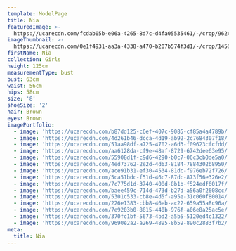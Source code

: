 ```yaml
---
template: ModelPage
title: Nia
featuredImage: >-
  https://ucarecdn.com/fcdab05b-e06a-4265-8d7c-d4fa05535461/-/crop/962x394/0,0/-/preview/
imageThumbnail: >-
  https://ucarecdn.com/0e1f4931-aa3a-4338-a470-b207b574f3d1/-/crop/1456x1408/488,0/-/preview/
firstName: Nia
collection: Girls
height: 125cm
measurementType: bust
bust: 63cm
waist: 56cm
hips: 58cm
size: '8'
shoeSize: '2'
hair: Brown
eyes: Brown
imagePortfolio:
  - image: 'https://ucarecdn.com/b87dd125-c6ef-407c-9085-cf85a4a4789b/'
  - image: 'https://ucarecdn.com/4d261b46-dcca-4d19-ab92-2c7684307f18/'
  - image: 'https://ucarecdn.com/51aa98df-a725-4702-a6d3-f09623cfcfdd/'
  - image: 'https://ucarecdn.com/aa6128da-cf9e-48af-8729-6742dee63e95/'
  - image: 'https://ucarecdn.com/55908d1f-c9d6-4290-b0c7-06c3cb0de5a0/'
  - image: 'https://ucarecdn.com/4ed73762-2e2d-4d63-8184-7884302b8950/'
  - image: 'https://ucarecdn.com/ace91b31-ef30-4534-81dc-f976eb72f726/'
  - image: 'https://ucarecdn.com/5ca51bdc-f51d-46c7-87dc-873f56e326e2/'
  - image: 'https://ucarecdn.com/7c775d1d-3740-408d-8b1b-f524edf6017f/'
  - image: 'https://ucarecdn.com/baee459c-714d-473d-b27d-a56a0f2608cc/'
  - image: 'https://ucarecdn.com/5301c533-cb8e-4d5f-a95e-31c060f80014/'
  - image: 'https://ucarecdn.com/226e1383-cbb8-46eb-ac22-659a55a8c96a/'
  - image: 'https://ucarecdn.com/7e9203b0-8815-440b-976f-a06e8a25ac5e/'
  - image: 'https://ucarecdn.com/370fc1bf-5673-4bd2-a5b5-5120ed4c1322/'
  - image: 'https://ucarecdn.com/9690e2a2-a269-4895-8b59-890c2883f7b2/'
meta:
  title: Nia
---
```


